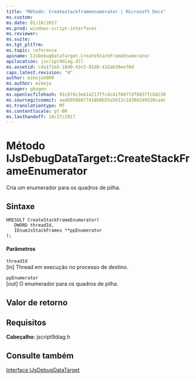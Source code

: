```yaml
---
title: "Método: Createstackframeenumerator | Microsoft Docs"
ms.custom: 
ms.date: 01/18/2017
ms.prod: windows-script-interfaces
ms.reviewer: 
ms.suite: 
ms.tgt_pltfrm: 
ms.topic: reference
apiname: IJsDebugDataTarget.CreateStackFrameEnumerator
apilocation: jscript9diag.dll
ms.assetid: cda172e5-18d0-43c5-81d8-432ab30ee70d
caps.latest.revision: "4"
author: mikejo5000
ms.author: mikejo
manager: ghogen
ms.openlocfilehash: 91c67dc3eb14217ffcdc41f0877df6837fcb0230
ms.sourcegitcommit: aadb9588877418b8b55a5612c1d3842d4520ca4c
ms.translationtype: MT
ms.contentlocale: pt-BR
ms.lasthandoff: 10/27/2017
---
```

# <a name="ijsdebugdatatargetcreatestackframeenumerator-method"></a>Método IJsDebugDataTarget::CreateStackFrameEnumerator
Cria um enumerador para os quadros de pilha.  
  
## <a name="syntax"></a>Sintaxe  
  
```  
HRESULT CreateStackFrameEnumerator(  
   DWORD threadId,  
   IEnumJsStackFrames **ppEnumerator  
);  
```  
  
#### <a name="parameters"></a>Parâmetros  
 `threadId`  
 [in] Thread em execução no processo de destino.  
  
 `ppEnumerator`  
 [out] O enumerador para os quadros de pilha.  
  
## <a name="return-value"></a>Valor de retorno  
  
## <a name="requirements"></a>Requisitos  
 **Cabeçalho:** jscript9diag.h  
  
## <a name="see-also"></a>Consulte também  
 [Interface IJsDebugDataTarget](../../winscript/reference/ijsdebugdatatarget-interface.md)